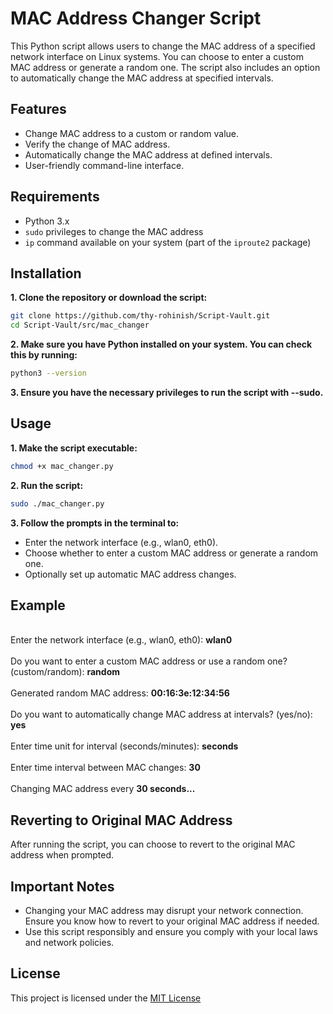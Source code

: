 # MAC Address Changer Script

This Python script allows users to change the MAC address of a specified network interface on Linux systems. You can choose to enter a custom MAC address or generate a random one. The script also includes an option to automatically change the MAC address at specified intervals.

## Features

- Change MAC address to a custom or random value.
- Verify the change of MAC address.
- Automatically change the MAC address at defined intervals.
- User-friendly command-line interface.

## Requirements

- Python 3.x
- `sudo` privileges to change the MAC address
- `ip` command available on your system (part of the `iproute2` package)

## Installation

**1. Clone the repository or download the script:**
``` bash
git clone https://github.com/thy-rohinish/Script-Vault.git
cd Script-Vault/src/mac_changer
```

**2. Make sure you have Python installed on your system. You can check this by running:**
```bash
python3 --version
```

**3. Ensure you have the necessary privileges to run the script with --sudo.**

## Usage

**1. Make the script executable:**
``` bash
chmod +x mac_changer.py
```

**2. Run the script:**
```bash
sudo ./mac_changer.py
```

**3. Follow the prompts in the terminal to:**

- Enter the network interface (e.g., wlan0, eth0).
- Choose whether to enter a custom MAC address or generate a random one.
- Optionally set up automatic MAC address changes.

## Example

<br>Enter the network interface (e.g., wlan0, eth0): **wlan0**</br>
<br>Do you want to enter a custom MAC address or use a random one? (custom/random): **random**</br>
<br>Generated random MAC address: **00:16:3e:12:34:56**</br>
<br>Do you want to automatically change MAC address at intervals? (yes/no): **yes**</br>
<br>Enter time unit for interval (seconds/minutes): **seconds**</br>
<br>Enter time interval between MAC changes: **30**</br>
<br>Changing MAC address every **30 seconds...**</br>

## Reverting to Original MAC Address

After running the script, you can choose to revert to the original MAC address when prompted.

## Important Notes

- Changing your MAC address may disrupt your network connection. Ensure you know how to revert to your original MAC address if needed.
- Use this script responsibly and ensure you comply with your local laws and network policies.

## License

This project is licensed under the [MIT License](./LICENSE.md)